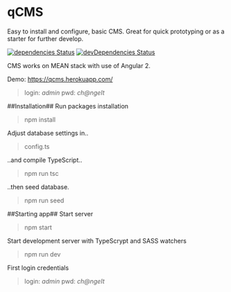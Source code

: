 # qCMS
Easy to install and configure, basic CMS. Great for quick prototyping or as a starter for further develop.

[![dependencies Status](https://david-dm.org/Qcza/qcms/status.svg)](https://david-dm.org/Qcza/qcms)
[![devDependencies Status](https://david-dm.org/Qcza/qcms/dev-status.svg)](https://david-dm.org/Qcza/qcms?type=dev)

CMS works on MEAN stack with use of Angular 2.

Demo: https://qcms.herokuapp.com/
> login: *admin*
> pwd: *ch@ngeIt*

##Installation##
Run packages installation
>npm install

Adjust database settings in..
>config.ts

..and compile TypeScript..
>npm run tsc

..then seed database.
>npm run seed

##Starting app##
Start server
>npm start

Start development server with TypeScrypt and SASS watchers
>npm run dev

First login credentials
> login: *admin*
> pwd: *ch@ngeIt*